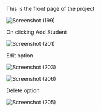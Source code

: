 This is the front page of the project


![Screenshot (199)](https://github.com/Ankith-SShetty/Sunbase-Assignment/assets/169889558/b0022f0c-1fa2-4e76-a68f-0ca91d8e8ee1)

On clicking Add Student 

![Screenshot (201)](https://github.com/Ankith-SShetty/Sunbase-Assignment/assets/169889558/125f943b-00f3-4183-97b1-2ebfa1cce251)

Edit option

![Screenshot (203)](https://github.com/Ankith-SShetty/Sunbase-Assignment/assets/169889558/86194229-29d2-4c01-a8d1-889fbe96c958)


![Screenshot (206)](https://github.com/Ankith-SShetty/Sunbase-Assignment/assets/169889558/bfb57cfa-233e-4e63-a0f2-dcdb5154d411)

Delete option


![Screenshot (205)](https://github.com/Ankith-SShetty/Sunbase-Assignment/assets/169889558/41af22fb-7a3b-40eb-926c-fb5825a7e46b)
